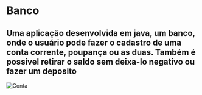 # Banco
 
<h2>Uma aplicação desenvolvida em java, um banco, onde o usuário pode fazer o cadastro de uma conta corrente, poupança ou as duas. Também é possível retirar o saldo sem deixa-lo negativo ou fazer um deposito</h2>

![Conta](https://user-images.githubusercontent.com/79441853/166447902-f11ba6a0-b2bc-4023-9752-b3c87fad607e.png)
